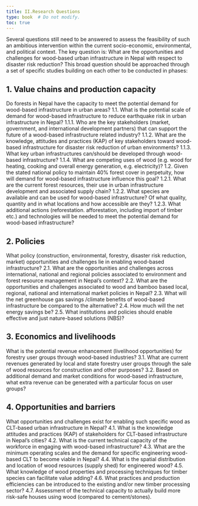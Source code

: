```yaml
---
title: II.Research Questions
type: book  # Do not modify.
toc: true
---
```

Several questions still need to be answered to assess the feasibility of such an ambitious intervention within the current socio-economic, environmental, and political context. The key question is: What are the opportunities and challenges for wood-based urban infrastructure in Nepal with respect to disaster risk reduction? This broad question should be approached through a set of specific studies building on each other to be conducted in phases: 

## 1.	Value chains and production capacity
   Do forests in Nepal have the capacity to meet the potential demand for wood-based infrastructure in urban areas? 
    1.1.	What is the potential scale of demand for wood-based infrastructure to reduce earthquake risk in urban infrastructure in Nepal?
      1.1.1.	Who are the key stakeholders (market, government, and international development partners) that can support the future of a wood-based infrastructure related industry?
      1.1.2.	What are the knowledge, attitudes and practices (KAP) of key stakeholders toward wood-based infrastructure for disaster risk reduction of urban environments?
      1.1.3.	What key urban infrastructures can/should be developed through wood-based infrastructure?
      1.1.4.	What are competing uses of wood (e.g. wood for heating, cooking and overall energy generation, e.g. electricity)?
    1.2.	Given the stated national policy to maintain 40% forest cover in perpetuity, how will demand for wood-based infrastructure influence this goal? 
      1.2.1.	What are the current forest resources, their use in urban infrastructure development and associated supply chain? 
      1.2.2.	What species are available and can be used for wood-based infrastructure? Of what quality, quantity and in what locations and how accessible are they?
      1.2.3.	What additional actions (reforestation. afforestation, including import of timber etc.) and technologies will be needed to meet the potential demand for wood-based infrastructure? 

## 2.	Policies
   What policy (construction, environmental, forestry, disaster risk reduction, market) opportunities and challenges lie in enabling wood-based infrastructure?
  2.1.	 What are the opportunities and challenges across international, national and regional policies associated to environment and forest resource management in Nepal’s context? 
  2.2.	What are the opportunities and challenges associated to wood and bamboo based local, regional, national and international market policies in Nepal?
  2.3.	What will the net greenhouse gas savings /climate benefits of wood-based infrastructure be compared to the alternative?
  2.4.	How much will the net energy savings be?
  2.5.	What institutions and policies should enable effective and just nature-based solutions (NBS)?

## 3.	Economics and livelihoods
   What is the potential revenue enhancement (livelihood opportunities) for forestry user groups through wood-based industries?
  3.1.	What are current revenues generated by local and state forestry user groups through the sale of wood resources for construction and other purposes?
  3.2.	Based on additional demand and market conditions for wood-based infrastructure, what extra revenue can be generated with a particular focus on user groups?

## 4.	Opportunities and barriers
   What opportunities and challenges exist for enabling such specific wood as CLT-based urban infrastructure in Nepal?
  4.1.	What is the knowledge attitudes and practices (KAP) of stakeholders for CLT-based infrastructure in Nepal’s cities?
  4.2.	What is the current technical capacity of the workforce in engaging with wood-based infrastructure?
  4.3.	What are the minimum operating scales and the demand for specific engineering wood-based CLT to become viable in Nepal?
  4.4.	What is the spatial distribution and location of wood resources (supply shed) for engineered wood?
  4.5.	What knowledge of wood properties and processing techniques for timber species can facilitate value adding?
  4.6.	What practices and production efficiencies can be introduced to the existing and/or new timber processing sector?
  4.7.	Assessment of the technical capacity to actually build more risk-safe houses using wood (compared to cement/stones).
